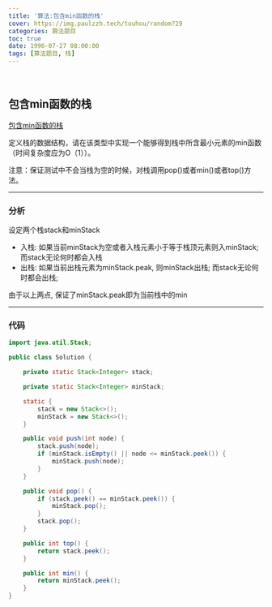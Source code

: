 ```yaml
---
title: '算法:包含min函数的栈'
cover: https://img.paulzzh.tech/touhou/random?29
categories: 算法题目
toc: true
date: 1996-07-27 08:00:00
tags: [算法题目, 栈]
---
```


<br/>

<!--more-->

## 包含min函数的栈

[包含min函数的栈](https://www.nowcoder.com/practice/4c776177d2c04c2494f2555c9fcc1e49?tpId=13&tqId=11173&tPage=1&rp=1&ru=%2Fta%2Fcoding-interviews&qru=%2Fta%2Fcoding-interviews%2Fquestion-ranking)

  定义栈的数据结构，请在该类型中实现一个能够得到栈中所含最小元素的min函数（时间复杂度应为O（1））。 

  注意：保证测试中不会当栈为空的时候，对栈调用pop()或者min()或者top()方法。

****

### 分析

设定两个栈stack和minStack

-   入栈: 如果当前minStack为空或者入栈元素小于等于栈顶元素则入minStack; 而stack无论何时都会入栈
-   出栈: 如果当前出栈元素为minStack.peak, 则minStack出栈; 而stack无论何时都会出栈;

由于以上两点, 保证了minStack.peak即为当前栈中的min

****

### 代码

```java
import java.util.Stack;

public class Solution {

    private static Stack<Integer> stack;

    private static Stack<Integer> minStack;

    static {
        stack = new Stack<>();
        minStack = new Stack<>();
    }

    public void push(int node) {
        stack.push(node);
        if (minStack.isEmpty() || node <= minStack.peek()) {
            minStack.push(node);
        }
    }

    public void pop() {
        if (stack.peek() == minStack.peek()) {
            minStack.pop();
        }
        stack.pop();
    }

    public int top() {
        return stack.peek();
    }

    public int min() {
        return minStack.peek();
    }
}
```

